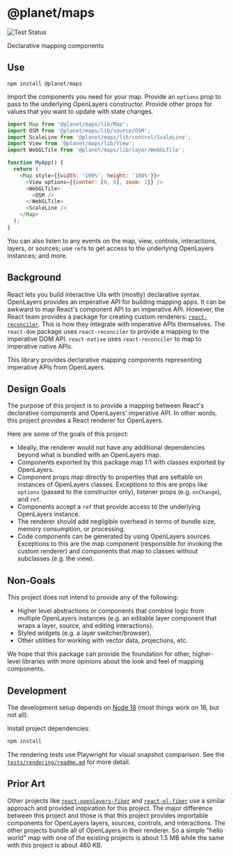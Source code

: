 # @planet/maps

![Test Status](https://github.com/planetlabs/maps/actions/workflows/test.yml/badge.svg)

Declarative mapping components

## Use

```
npm install @planet/maps
```

Import the components you need for your map.  Provide an `options` prop to pass to the underlying OpenLayers constructor.  Provide other props for values that you want to update with state changes.

```js
import Map from '@planet/maps/lib/Map';
import OSM from '@planet/maps/lib/source/OSM';
import ScaleLine from '@planet/maps/lib/control/ScaleLine';
import View from '@planet/maps/lib/View';
import WebGLTile from '@planet/maps/lib/layer/WebGLTile';

function MyApp() {
  return (
    <Map style={{width: '100%', height: '100%'}}>
      <View options={{center: [0, 0], zoom: 1}} />
      <WebGLTile>
        <OSM />
      </WebGLTile>
      <ScaleLine />
    </Map>
  );
}
```

You can also listen to any events on the map, view, controls, interactions, layers, or sources; use `ref`s to get access to the underlying OpenLayers instances; and more.

## Background

React lets you build interactive UIs with (mostly) declarative syntax.  OpenLayers provides an imperative API for building mapping apps.  It can be awkward to map React's component API to an imperative API.  However, the React team provides a package for creating custom renderers: [`react-reconciler`](https://www.npmjs.com/package/react-reconciler).  This is how they integrate with imperative APIs themselves.  The `react-dom` package uses `react-reconciler` to provide a mapping to the imperative DOM API.  `react-native` uses `react-reconciler` to map to imperative native APIs.

This library provides declarative mapping components representing imperative APIs from OpenLayers.

## Design Goals

The purpose of this project is to provide a mapping between React's declarative components and OpenLayers' imperative API.  In other words, this project provides a React renderer for OpenLayers.

Here are some of the goals of this project:

  * Ideally, the renderer would not have any additional dependencies beyond what is bundled with an OpenLayers map.
  * Components exported by this package map 1:1 with classes exported by OpenLayers.
  * Component props map directly to properties that are settable on instances of OpenLayers classes.  Exceptions to this are props like `options` (passed to the constructor only), listener props (e.g. `onChange`), and `ref`.
  * Components accept a `ref` that provide access to the underlying OpenLayers instance.
  * The renderer should add negligible overhead in terms of bundle size, memory consumption, or processing.
  * Code components can be generated by using OpenLayers sources.  Exceptions to this are the map component (responsible for invoking the custom renderer) and components that map to classes without subclasses (e.g. the view).

## Non-Goals

This project does not intend to provide any of the following:

 * Higher level abstractions or components that combine logic from multiple OpenLayers instances (e.g. an editable layer component that wraps a layer, source, and editing interactions).
 * Styled widgets (e.g. a layer switcher/browser).
 * Other utilities for working with vector data, projections, etc.

We hope that this package can provide the foundation for other, higher-level libraries with more opinions about the look and feel of mapping components.

## Development

The development setup depends on [Node 18](https://nodejs.org/) (most things work on 16, but not all).

Install project dependencies:

```bash
npm install
```

The rendering tests use Playwright for visual snapshot comparison.  See the [`tests/rendering/readme.md`](tests/rendering/readme.md) for more detail.


## Prior Art

Other projects like [`react-openlayers-fiber`](https://github.com/crubier/react-openlayers-fiber) and [`react-ol-fiber`](https://www.npmjs.com/package/react-ol-fiber) use a similar approach and provided inspiration for this project.  The major difference between this project and those is that this project provides importable components for OpenLayers layers, sources, controls, and interactions.  The other projects bundle all of OpenLayers in their renderer.  So a simple "hello world" map with one of the existing projects is about 1.5 MB while the same with this project is about 460 KB.
